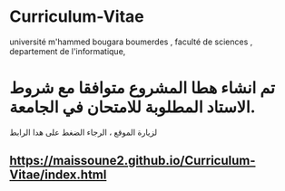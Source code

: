 # Curriculum-Vitae
université m'hammed bougara boumerdes , faculté de sciences , departement de l'informatique,
# تم انشاء هطا المشروع متوافقا مع شروط الاستاد المطلوبة للامتحان في الجامعة.
لزيارة الموقع ، الرجاء الضغط على هدا الرابط 
## https://maissoune2.github.io/Curriculum-Vitae/index.html
